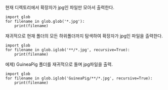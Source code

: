 현재 디렉토리에서 확장자가 jpg인 파일만 모아서 출력한다.

    import glob
    for filename in glob.glob('*.jpg'):
        print(filename)

재귀적으로 현재 폴더의 모든 하위폴더까지 탐색하여 확장자가 jpg인 파일을 출력한다.

    import glob
    for filename in glob.iglob('**/*.jpg', recursive=True):
        print(filename)

에제) GuineaPig 폴더를 재귀적으로 돌며 jpg파일을 출력.

    import glob
    for filename in glob.iglob('GuineaPig/**/*.jpg', recursive=True):
        print(filename)